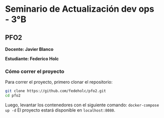 # Seminario de Actualización dev ops - 3°B

## PFO2

**Docente: Javier Blanco**

**Estudiante: Federico Holc**

### Cómo correr el proyecto

Para correr el proyecto, primero clonar el repositorio:

```bash
git clone https://github.com/fedeholc/pfo2.git
cd pfo2
```

Luego, levantar los contenedores con el siguiente comando:
`docker-compose up -d`
El proyecto estará disponible en `localhost:8080`.
